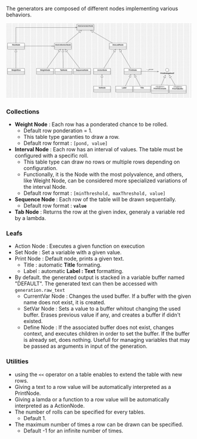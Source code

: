 
The generators are composed of different nodes implementing various behaviors.

![WordGenerator Class Diagram](/wordgenerator/uml.jpg "Tables Structure.")

### Collections

- **Weight Node** : Each row has a ponderated chance to be rolled.
  - Default row ponderation = 1.
  - This table type garanties to draw a row.
  - Default row format : `[pond, value]`
- **Interval Node** : Each row has an interval of values. The table must be configured with a specific roll.
  - This table type can draw no rows or multiple rows depending on configuration.
  - Functionally, it is the Node with the most polyvalence, and others, like Weight Node, can be considered more specialized variations of the interval Node.
  - Default row format : `[minThreshold, maxThreshold, value]`
- **Sequence Node** : Each row of the table will be drawn sequentially.
  - Default row format : __`value`__
- **Tab Node** : Returns the row at the given index, generaly a variable red by a lambda.

### Leafs
- Action Node : Executes a given function on execution
- Set Node : Set a variable with a given value.
- Print Node : Default node, prints a given text.
  - Title : automatic __Title__ formating.
  - Label : automatic __Label : Text__ formatting.
- By default. the generated output is stacked in a variable buffer named "DEFAULT".
  The generated text can then be accessed with `generation.raw_text`
  - CurrentVar Node : Changes the used buffer. If a buffer with the given name does not exist, it is created.
  - SetVar Node : Sets a value to a buffer whitout changing the used buffer. Erases previous value if any, and creates a buffer if didn't existed.
  - Define Node : If the associated buffer does not exist, changes context, and executes children in order to set the buffer. If the buffer is already set, does nothing. Usefull for managing variables that may be passed as arguments in input of the generation.

### Utilities
 - using the `<<` operator on a table enables to extend the table with new rows.
 - Giving a text to a row value will be automatically interpreted as a PrintNode.
 - Giving a lamda or a function to a row value will be automatically interpreted as a ActionNode.
 - The number of rolls can be specified for every tables.
   - Default 1.
 - The maximum number of times a row can be drawn can be specified.
   - Default -1 for an infinite number of times.
